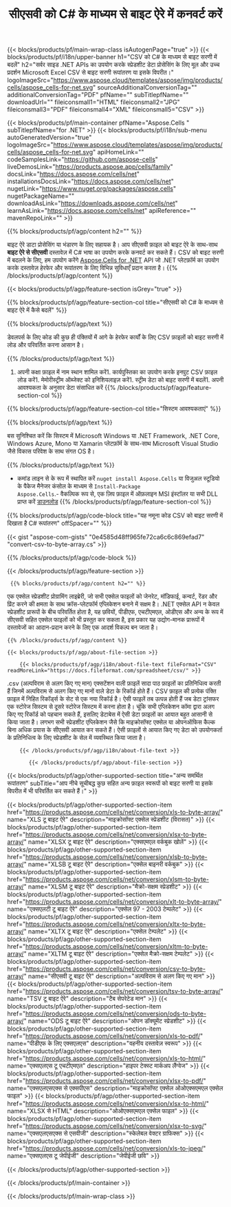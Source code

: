 ﻿---
title: सीएसवी को C# के माध्यम से बाइट ऐरे में कनवर्ट करें 
weight: 7690
url: /hi/net/conversion/csv-to-byte-array/ 
description: C# CSV से बाइट सरणी रूपांतरण के लिए नमूना कोड। इस कोड का उपयोग एक्सेल सीएसवी के लिए वीबी.NET, एएसपी.NET या किसी भी .NET आधारित एप्लिकेशन के भीतर बाइट ऐरे रूपांतरण के लिए करें।
---
{{< blocks/products/pf/main-wrap-class isAutogenPage="true" >}}
{{< blocks/products/pf/i18n/upper-banner h1="CSV को C# के माध्यम से बाइट सरणी में बदलें" h2="सर्वर साइड .NET APIs का उपयोग करके स्प्रेडशीट डेटा प्रोसेसिंग के लिए मूल और उच्च प्रदर्शन Microsoft Excel CSV से बाइट सरणी रूपांतरण या इसके विपरीत।" logoImageSrc="https://www.aspose.cloud/templates/aspose/img/products/cells/aspose_cells-for-net.svg" sourceAdditionalConversionTag="" additionalConversionTag="PDF" pfName="" subTitlepfName="" downloadUrl="" fileiconsmall1="HTML" fileiconsmall2="JPG" fileiconsmall3="PDF" fileiconsmall4="XML" fileiconsmall5="CSV" >}}

{{< blocks/products/pf/main-container pfName="Aspose.Cells " subTitlepfName="for .NET" >}}
{{< blocks/products/pf/i18n/sub-menu autoGeneratedVersion="true" logoImageSrc="https://www.aspose.cloud/templates/aspose/img/products/cells/aspose_cells-for-net.svg" apiHomeLink="" codeSamplesLink="https://github.com/aspose-cells" liveDemosLink="https://products.aspose.app/cells/family" docsLink="https://docs.aspose.com/cells/net" installationsDocsLink="https://docs.aspose.com/cells/net" nugetLink="https://www.nuget.org/packages/aspose.cells" nugetPackageName="" downloadAsLink="https://downloads.aspose.com/cells/net" learnAsLink="https://docs.aspose.com/cells/net" apiReference="" mavenRepoLink="" >}}

{{% blocks/products/pf/agp/content h2="" %}}

 बाइट ऐरे डाटा प्रोसेसिंग या भंडारण के लिए सहायक है। आप सीएसवी फ़ाइल को बाइट ऐरे के साथ-साथ **बाइट ऐरे से सीएसवी** दस्तावेज़ में C# भाषा का उपयोग करके कनवर्ट कर सकते हैं। CSV को बाइट सरणी में बदलने के लिए, हम उपयोग करेंगे
 [Aspose.Cells for .NET](https://products.aspose.com/cells/net) 
 API जो .NET प्लेटफ़ॉर्म का उपयोग करके दस्तावेज़ हेरफेर और रूपांतरण के लिए विभिन्न सुविधाएँ प्रदान करता है। 
{{% /blocks/products/pf/agp/content %}}

{{< blocks/products/pf/agp/feature-section isGrey="true" >}}

{{% blocks/products/pf/agp/feature-section-col title="सीएसवी को C# के माध्यम से बाइट ऐरे में कैसे बदलें" %}}

{{% blocks/products/pf/agp/text %}}

 डेवलपर्स के लिए कोड की कुछ ही पंक्तियों में आगे के हेरफेर कार्यों के लिए CSV फ़ाइलों को बाइट सरणी में लोड और परिवर्तित करना आसान है।

{{% /blocks/products/pf/agp/text %}}

1. अपनी कक्षा फ़ाइल में नाम स्थान शामिल करें1. कार्यपुस्तिका का उपयोग करके इनपुट CSV फ़ाइल लोड करें1. मेमोरीस्ट्रीम ऑब्जेक्ट को इनिशियलाइज़ करें1. स्ट्रीम डेटा को बाइट सरणी में बदलें1. अपनी आवश्यकता के अनुसार डेटा संसाधित करें
{{% /blocks/products/pf/agp/feature-section-col %}}

{{% blocks/products/pf/agp/feature-section-col title="सिस्टम आवश्यकताएं" %}}

{{% blocks/products/pf/agp/text %}}

 बस सुनिश्चित करें कि सिस्टम में Microsoft Windows या .NET Framework, .NET Core, Windows Azure, Mono या Xamarin प्लेटफ़ॉर्म के साथ-साथ Microsoft Visual Studio जैसे विकास परिवेश के साथ संगत OS है। 

{{% /blocks/products/pf/agp/text %}}

- कमांड लाइन से के रूप में स्थापित करें <code>nuget install Aspose.Cells</code> या विजुअल स्टूडियो के पैकेज मैनेजर कंसोल के माध्यम से <code>Install-Package Aspose.Cells</code>.- वैकल्पिक रूप से, एक ज़िप फ़ाइल में ऑफ़लाइन MSI इंस्टॉलर या सभी DLL प्राप्त करें <a href="https://downloads.aspose.com/cells/net">डाउनलोड</a>
{{% /blocks/products/pf/agp/feature-section-col %}}

{{% blocks/products/pf/agp/code-block title="यह नमूना कोड CSV को बाइट सरणी में दिखाता है C# रूपांतरण" offSpacer="" %}}

{{< gist "aspose-com-gists" "0e4585d48ff965fe72ca6c6c869efad7" "convert-csv-to-byte-array.cs" >}}

{{% /blocks/products/pf/agp/code-block %}}

{{< /blocks/products/pf/agp/feature-section >}}

<!-- aboutfile Starts -->

     {{% blocks/products/pf/agp/content h2="" %}}

एक एक्सेल स्प्रेडशीट प्रोग्रामिंग लाइब्रेरी, जो सभी एक्सेल फाइलों को जेनरेट, मॉडिफाई, कन्वर्ट, रेंडर और प्रिंट करने की क्षमता के साथ क्रॉस-प्लेटफॉर्म एप्लिकेशन बनाने में सक्षम है। .NET एक्सेल API न केवल स्प्रेडशीट प्रारूपों के बीच परिवर्तित होता है, यह छवियों, पीडीएफ, एचटीएमएल, ओडीएस और अन्य के रूप में सीएसवी सहित एक्सेल फाइलों को भी प्रस्तुत कर सकता है, इस प्रकार यह उद्योग-मानक प्रारूपों में दस्तावेजों का आदान-प्रदान करने के लिए एक आदर्श विकल्प बन जाता है।



    {{% /blocks/products/pf/agp/content %}}

    {{< blocks/products/pf/agp/about-file-section >}}

        {{< blocks/products/pf/agp/i18n/about-file-text fileFormat="CSV" readMoreLink="https://docs.fileformat.com/spreadsheet/csv/" >}}
.csv (अल्पविराम से अलग किए गए मान) एक्सटेंशन वाली फ़ाइलें सादा पाठ फ़ाइलों का प्रतिनिधित्व करती हैं जिनमें अल्पविराम से अलग किए गए मानों वाले डेटा के रिकॉर्ड होते हैं। CSV फ़ाइल की प्रत्येक पंक्ति फ़ाइल में निहित रिकॉर्ड्स के सेट से एक नया रिकॉर्ड है। ऐसी फाइलें तब उत्पन्न होती हैं जब डेटा ट्रांसफर एक स्टोरेज सिस्टम से दूसरे स्टोरेज सिस्टम में करना होता है। चूंकि सभी एप्लिकेशन कॉमा द्वारा अलग किए गए रिकॉर्ड को पहचान सकते हैं, इसलिए डेटाबेस में ऐसी डेटा फ़ाइलों का आयात बहुत आसानी से किया जाता है। लगभग सभी स्प्रेडशीट एप्लिकेशन जैसे कि माइक्रोसॉफ्ट एक्सेल या ओपनऑफिस कैल्क बिना अधिक प्रयास के सीएसवी आयात कर सकते हैं। ऐसी फ़ाइलों से आयात किए गए डेटा को उपयोगकर्ता के प्रतिनिधित्व के लिए स्प्रेडशीट के सेल में व्यवस्थित किया जाता है।

        {{< /blocks/products/pf/agp/i18n/about-file-text >}}

           {{< /blocks/products/pf/agp/about-file-section >}}


<!-- aboutfile Ends -->

{{< blocks/products/pf/agp/other-supported-section title="अन्य समर्थित रूपांतरण" subTitle="आप नीचे सूचीबद्ध कुछ सहित अन्य फ़ाइल स्वरूपों को बाइट सरणी या इसके विपरीत में भी परिवर्तित कर सकते हैं।" >}}

{{< blocks/products/pf/agp/other-supported-section-item href="https://products.aspose.com/cells/net/conversion/xls-to-byte-array/" name="XLS टू बाइट ऐरे" description="माइक्रोसॉफ्ट एक्सेल स्प्रेडशीट (विरासत)" >}} {{< blocks/products/pf/agp/other-supported-section-item href="https://products.aspose.com/cells/net/conversion/xlsx-to-byte-array/" name="XLSX टू बाइट ऐरे" description="एक्सएमएल वर्कबुक खोलें" >}} {{< blocks/products/pf/agp/other-supported-section-item href="https://products.aspose.com/cells/net/conversion/xlsb-to-byte-array/" name="XLSB टू बाइट ऐरे" description="एक्सेल बाइनरी वर्कबुक" >}} {{< blocks/products/pf/agp/other-supported-section-item href="https://products.aspose.com/cells/net/conversion/xlsm-to-byte-array/" name="XLSM टू बाइट ऐरे" description="मैक्रो-सक्षम स्प्रेडशीट" >}} {{< blocks/products/pf/agp/other-supported-section-item href="https://products.aspose.com/cells/net/conversion/xlt-to-byte-array/" name="एक्सएलटी टू बाइट ऐरे" description="एक्सेल 97 - 2003 टेम्पलेट" >}} {{< blocks/products/pf/agp/other-supported-section-item href="https://products.aspose.com/cells/net/conversion/xltx-to-byte-array/" name="XLTX टू बाइट ऐरे" description="एक्सेल टेम्पलेट" >}} {{< blocks/products/pf/agp/other-supported-section-item href="https://products.aspose.com/cells/net/conversion/xltm-to-byte-array/" name="XLTM टू बाइट ऐरे" description="एक्सेल मैक्रो-सक्षम टेम्पलेट" >}} {{< blocks/products/pf/agp/other-supported-section-item href="https://products.aspose.com/cells/net/conversion/csv-to-byte-array/" name="सीएसवी टू बाइट ऐरे" description="अल्पविराम से अलग किए गए मान" >}} {{< blocks/products/pf/agp/other-supported-section-item href="https://products.aspose.com/cells/net/conversion/tsv-to-byte-array/" name="TSV टू बाइट ऐरे" description="टैब सेपरेटेड मान" >}} {{< blocks/products/pf/agp/other-supported-section-item href="https://products.aspose.com/cells/net/conversion/ods-to-byte-array/" name="ODS टू बाइट ऐरे" description="ओपन डॉक्यूमेंट स्प्रेडशीट" >}} {{< blocks/products/pf/agp/other-supported-section-item href="https://products.aspose.com/cells/net/conversion/xls-to-pdf/" name="पीडीएफ के लिए एक्सएलएस" description="वहनीय दस्तावेज़ स्वरूप" >}} {{< blocks/products/pf/agp/other-supported-section-item href="https://products.aspose.com/cells/net/conversion/xls-to-html/" name="एक्सएलएस टू एचटीएमएल" description="हाइपर टेक्स्ट मार्कअप लैंग्वेज" >}} {{< blocks/products/pf/agp/other-supported-section-item href="https://products.aspose.com/cells/net/conversion/xlsx-to-pdf/" name="एक्सएलएसएक्स से एक्सपीएस" description="माइक्रोसॉफ्ट एक्सेल ओओएक्सएमएल एक्सेल फाइल" >}} {{< blocks/products/pf/agp/other-supported-section-item href="https://products.aspose.com/cells/net/conversion/xlsx-to-html/" name="XLSX से HTML" description="ओओएक्सएमएल एक्सेल फाइल" >}} {{< blocks/products/pf/agp/other-supported-section-item href="https://products.aspose.com/cells/net/conversion/xlsx-to-svg/" name="एक्सएलएसएक्स से एसवीजी" description="स्केलेबल वेक्टर ग्राफिक्स" >}} {{< blocks/products/pf/agp/other-supported-section-item href="https://products.aspose.com/cells/net/conversion/xls-to-jpeg/" name="एक्सएलएस टू जेपीईजी" description="जेपीईजी छवि" >}} 

{{< /blocks/products/pf/agp/other-supported-section >}}

{{< /blocks/products/pf/main-container >}}
    
{{< /blocks/products/pf/main-wrap-class >}}